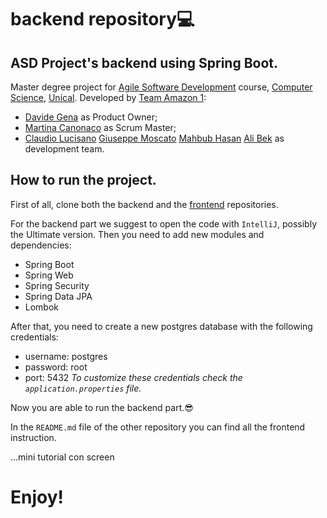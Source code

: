 # backend repository💻
## ASD Project's backend using Spring Boot.
Master degree project for [Agile Software Development](https://sites.google.com/unical.it/inf-agile-software-development) course, [Computer Science](https://informatica.unical.it/home-page), [Unical](https://www.unical.it/portale/).
Developed by [Team Amazon 1](https://github.com/TeamAgileSoftwareDevelopmentUnical):
+ [Davide Gena](https://github.com/DavidG33k) as Product Owner;
+ [Martina Canonaco](https://github.com/MartinaCanonPh) as Scrum Master;
+ [Claudio Lucisano](https://github.com/Claudiocli) [Giuseppe Moscato](https://github.com/PeppeMoscato) [Mahbub Hasan](https://github.com/mahbub-hasan) [Ali Bek](https://github.com/BEK1) as development team.


## How to run the project.
First of all, clone both the backend and the [frontend](https://github.com/TeamAgileSoftwareDevelopmentUnical/frontend) repositories.

For the backend part we suggest to open the code with `IntelliJ`, possibly the Ultimate version.
Then you need to add new modules and dependencies:
+ Spring Boot
+ Spring Web
+ Spring Security
+ Spring Data JPA
+ Lombok

After that, you need to create a new postgres database with the following credentials:
+ username: postgres
+ password: root
+ port: 5432
_To customize these credentials check the `application.properties` file._

Now you are able to run the backend part.😎

In the `README.md` file of the other repository you can find all the frontend instruction.

...mini tutorial con screen

# Enjoy!
